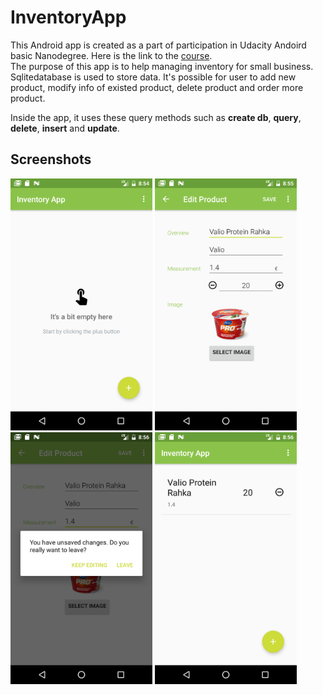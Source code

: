 # InventoryApp
This Android app is created as a part of participation in Udacity Andoird basic Nanodegree.
Here is the link to the [course](https://www.udacity.com/course/android-basics-nanodegree-by-google--nd803).  
The purpose of this app is to help managing inventory for small business.
Sqlitedatabase is used to store data.
It's possible for user to add new product, modify info of existed product, delete product and order more product.

Inside the app, it uses these query methods such as **create db**, **query**, **delete**, **insert** and **update**.

## Screenshots

<img width="45%" src="screenshots/screen1.png" />

<img width="45%" src="screenshots/screen2.png" />

<img width="45%" src="screenshots/screen3.png" />

<img width="45%" src="screenshots/screen4.png" />
